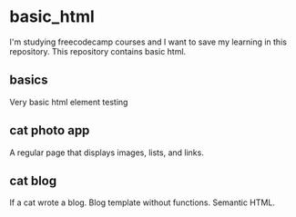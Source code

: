 # basic_html
I'm studying freecodecamp courses and I want to save my learning in this repository. This repository contains basic html.

## basics
Very basic html element testing

## cat photo app
A regular page that displays images, lists, and links.

## cat blog 

If a cat wrote a blog. Blog template without functions. Semantic HTML.